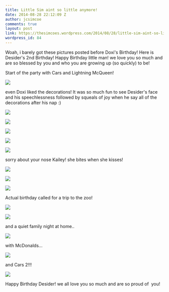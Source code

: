 ```yaml
---
title: Little Sim aint so little anymore!
date: 2014-08-28 22:12:09 Z
author: jcsimcoe
comments: true
layout: post
link: https://thesimcoes.wordpress.com/2014/08/28/little-sim-aint-so-little-anymore/
wordpress_id: 84
---
```


Woah, i barely got these pictures posted before Doxi's Birthday! Here is Desider's 2nd Birthday! Happy Birthday little man! we love you so much and are so blessed by you and who you are growing up (so quickly) to be!




Start of the party with Cars and Lightning McQueen!





![](/public/assets/5738fec7f46ef59fe5fe77699edb4f04/tumblr_inline_nb1enf4PU11qb8l8q.jpg)




even Doxi liked the decorations! It was so much fun to see Desider's face and his speechlessness followed by squeals of joy when he say all of the decorations after his nap :)




![](/public/assets/30ca1fd3f8c617ea769da482e2da65ab/tumblr_inline_nb1evnCMAJ1qb8l8q.jpg)





![](/public/assets/1c47825bc06ad7dba1267850a80820c1/tumblr_inline_nb1ens5c3M1qb8l8q.jpg)




![](/public/assets/5d15a3612e35ab3ec96205cd593df10e/tumblr_inline_nb1eo4zX5t1qb8l8q.jpg)




![](/public/assets/02ccc76757d30e72edcac745f6e8d5c8/tumblr_inline_nb1eohuH6f1qb8l8q.jpg)




![](/public/assets/06dcdf51498374ab3e49f3d52608093c/tumblr_inline_nb1eournha1qb8l8q.jpg)




sorry about your nose Kailey! she bites when she kisses!




![](/public/assets/09f4b46cfb5b5ef50bf25a5dd39a8524/tumblr_inline_nb1ep7HOjz1qb8l8q.jpg)




![](/public/assets/9b9bb8ee3972599b014464e40888642b/tumblr_inline_nb1epkHHQI1qb8l8q.jpg)




![](/public/assets/c99c679e907af87ef87058567b79b8aa/tumblr_inline_nb1epxRnUO1qb8l8q.jpg)




Actual birthday called for a trip to the zoo!




![](/public/assets/a1f32fc93df4eea18fc7d0cebc5755f3/tumblr_inline_nb1er008DL1qb8l8q.jpg)




![](/public/assets/9f99c39c17030de3b1f40c48a32e96b5/tumblr_inline_nb1er82AnK1qb8l8q.jpg)




and a quiet family night at home..




![](/public/assets/aa5c6e9ab595420106f433b9dbbae15f/tumblr_inline_nb1ere0ct11qb8l8q.jpg)




with McDonalds…




![](/public/assets/c9c0c23b5d610059ffa972ce3f54f2ec/tumblr_inline_nb1erkz5lL1qb8l8q.jpg)




and Cars 2!!!




![](/public/assets/3954c4d970ccb91686db5d0f9fae5534/tumblr_inline_nb1erqKdC71qb8l8q.jpg)




Happy Birthday Desider! we all love you so much and are so proud of  you!




